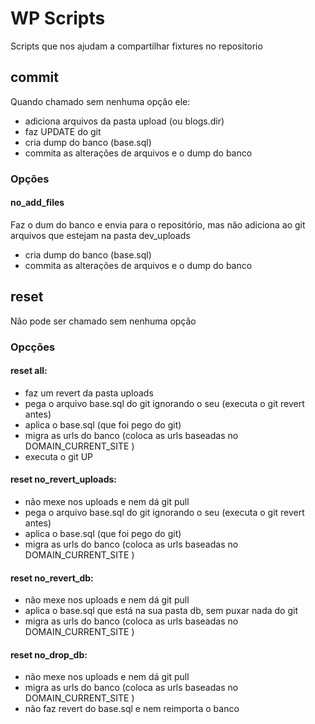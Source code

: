 # WP Scripts

Scripts que nos ajudam a compartilhar fixtures no repositorio


## commit

Quando chamado sem nenhuma opção ele:

* adiciona arquivos da pasta upload (ou blogs.dir)
* faz UPDATE do git
* cria dump do banco (base.sql)
* commita as alterações de arquivos e o dump do banco


### Opções

#### no_add_files

Faz o dum do banco e envia para o repositório, mas não adiciona ao git arquivos que estejam na pasta dev_uploads

* cria dump do banco (base.sql)
* commita as alterações de arquivos e o dump do banco



## reset

Não pode ser chamado sem nenhuma opção

### Opcções


#### reset all:

* faz um revert da pasta uploads
* pega o arquivo base.sql do git ignorando o seu (executa o git revert antes)
* aplica o base.sql (que foi pego do git)
* migra as urls do banco (coloca as urls baseadas no DOMAIN_CURRENT_SITE )
* executa o git UP


#### reset no_revert_uploads:

* não mexe nos uploads e nem dá git pull
* pega o arquivo base.sql do git ignorando o seu (executa o git revert antes)
* aplica o base.sql (que foi pego do git)
* migra as urls do banco (coloca as urls baseadas no DOMAIN_CURRENT_SITE )


#### reset no_revert_db:

* não mexe nos uploads e nem dá git pull
* aplica o base.sql que está na sua pasta db, sem puxar nada do git
* migra as urls do banco (coloca as urls baseadas no DOMAIN_CURRENT_SITE ) 


#### reset no_drop_db:

* não mexe nos uploads e nem dá git pull
* migra as urls do banco (coloca as urls baseadas no DOMAIN_CURRENT_SITE )
* não faz revert do base.sql e nem reimporta o banco





